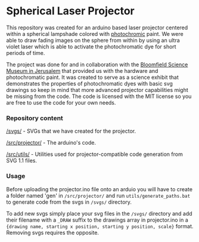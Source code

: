 # Spherical Laser Projector
This repository was created for an arduino based laser projector centered within a spherical lampshade colored with [photochromic](https://en.wikipedia.org/wiki/Photochromism) paint. We were able to draw fading images on the sphere from within by using an ultra violet laser which is able to activate the photochromatic dye for short periods of time.

The project was done for and in collaboration with the [Bloomfield Science Museum in Jerusalem](http://www.mada.org.il/en) that provided us with the hardware and photochromatic paint. It was created to serve as a science exhibit that demonstrates the properties of photochromatic dyes with basic svg drawings so keep in mind that more advanced projector capabilities might be missing from the code. The code is licensed with the MIT license so you are free to use the code for your own needs.

### Repository content
[/svgs/](https://github.com/yossizap/Spherical-Laser-Projector/tree/master/svgs) - SVGs that we have created for the projector.

[/src/projector/](https://github.com/yossizap/Spherical-Laser-Projector/tree/master/src/projector) - The arduino's code.

[/src/utils/](https://github.com/yossizap/Spherical-Laser-Projector/tree/master/src/utils) - Utilities used for projector-compatible code generation from SVG 1.1 files.

### Usage
Before uploading the projector.ino file onto an arduio you will have to create a folder named 'gen' in `/src/projector/` and run `utils/generate_paths.bat` to generate code from the svgs in `/svgs/` directory.

To add new svgs simply place your svg files in the `/svgs/` directory and add their filename with a `_DRAW` suffix to the drawings array in projector.ino in a `{drawing name, starting x position, starting y position, scale}` format. Removing svgs requires the opposite.
